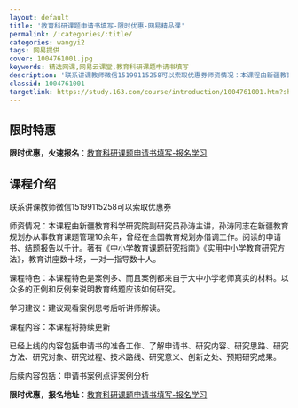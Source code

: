 ```yaml
---
layout: default
title: '教育科研课题申请书填写-限时优惠-网易精品课'
permalink: /:categories/:title/
categories: wangyi2
tags: 网易提供
cover: 1004761001.jpg
keywords: 精选网课,网易云课堂,教育科研课题申请书填写
description: '联系讲课教师微信15199115258可以索取优惠券师资情况：本课程由新疆教育科学研究院副研究员孙涛主讲，孙涛同志在新疆'
classid: 1004761001
targetlink: https://study.163.com/course/introduction/1004761001.htm?share=1&shareId=1025206652&utm_campaign=share&utm_medium=iphoneShare&utm_source=&utm_u=1025206652
---
```


## 限时特惠

**限时优惠，火速报名**：[教育科研课题申请书填写-报名学习](https://study.163.com/course/introduction/1004761001.htm?share=1&shareId=1025206652&utm_campaign=share&utm_medium=iphoneShare&utm_source=&utm_u=1025206652)

## 课程介绍

联系讲课教师微信15199115258可以索取优惠券



师资情况：本课程由新疆教育科学研究院副研究员孙涛主讲，孙涛同志在新疆教育规划办从事教育课题管理10余年，曾经在全国教育规划办借调工作。阅读的申请书、结题报告以千计。著有《中小学教育课题研究指南》《实用中小学教育研究方法》，教育讲座数十场，一对一指导数十人。

课程特色：本课程特色是案例多、而且案例都来自于大中小学老师真实的材料。以众多的正例和反例来说明教育结题应该如何研究。

学习建议：建议观看案例思考后听讲师解读。

课程内容：本课程将持续更新 

已经上线的内容包括申请书的准备工作、了解申请书、研究内容、研究思路、研究方法、研究对象、研究过程、技术路线、研究意义、创新之处、预期研究成果。

后续内容包括：申请书案例点评案例分析

**限时优惠，报名地址**：[教育科研课题申请书填写-报名学习](https://study.163.com/course/introduction/1004761001.htm?share=1&shareId=1025206652&utm_campaign=share&utm_medium=iphoneShare&utm_source=&utm_u=1025206652)

